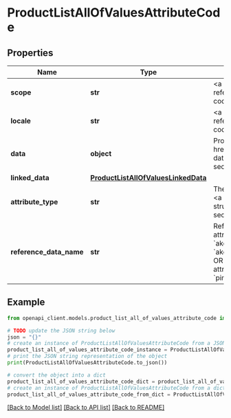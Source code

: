 # ProductListAllOfValuesAttributeCode


## Properties

Name | Type | Description | Notes
------------ | ------------- | ------------- | -------------
**scope** | **str** | &lt;a href&#x3D;&#39;api-reference.html#Channel&#39;&gt;Channel&lt;/a&gt; code of the product value | [optional] 
**locale** | **str** | &lt;a href&#x3D;&#39;api-reference.html#Locale&#39;&gt;Locale&lt;/a&gt; code of the product value | [optional] 
**data** | **object** | Product value. See &lt;a href&#x3D;&#39;/concepts/products.html#the-data-format&#39;&gt;the &#x60;data&#x60; format&lt;/a&gt; section for more details. | [optional] 
**linked_data** | [**ProductListAllOfValuesLinkedData**](ProductListAllOfValuesLinkedData.md) |  | [optional] 
**attribute_type** | **str** | The type of the value&#39;s attribute. See &lt;a href&#x3D;&#39;/concepts/catalog-structure.html#attribute&#39;&gt;type&lt;/a&gt; section for more details. | [optional] 
**reference_data_name** | **str** | Reference entity code when the attribute type is &#x60;akeneo_reference_entity&#x60; or &#x60;akeneo_reference_entity_collection&#x60; OR Asset family code when the attribute type is &#x60;pim_catalog_asset_collection&#x60; | [optional] 

## Example

```python
from openapi_client.models.product_list_all_of_values_attribute_code import ProductListAllOfValuesAttributeCode

# TODO update the JSON string below
json = "{}"
# create an instance of ProductListAllOfValuesAttributeCode from a JSON string
product_list_all_of_values_attribute_code_instance = ProductListAllOfValuesAttributeCode.from_json(json)
# print the JSON string representation of the object
print(ProductListAllOfValuesAttributeCode.to_json())

# convert the object into a dict
product_list_all_of_values_attribute_code_dict = product_list_all_of_values_attribute_code_instance.to_dict()
# create an instance of ProductListAllOfValuesAttributeCode from a dict
product_list_all_of_values_attribute_code_from_dict = ProductListAllOfValuesAttributeCode.from_dict(product_list_all_of_values_attribute_code_dict)
```
[[Back to Model list]](../README.md#documentation-for-models) [[Back to API list]](../README.md#documentation-for-api-endpoints) [[Back to README]](../README.md)


